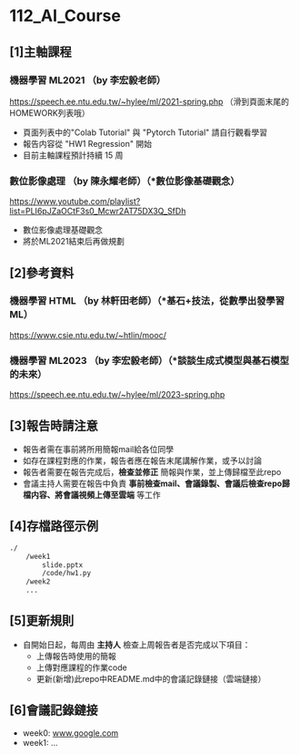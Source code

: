 # 112_AI_Course

## [1]主軸課程 
### 機器學習 ML2021 （by 李宏毅老師）
https://speech.ee.ntu.edu.tw/~hylee/ml/2021-spring.php （滑到頁面末尾的HOMEWORK列表哦）
- 頁面列表中的"Colab Tutorial" 與 "Pytorch Tutorial" 請自行觀看學習
- 報告内容從 "HW1 Regression" 開始
- 目前主軸課程預計持續 15 周

### 數位影像處理 （by 陳永耀老師）（*數位影像基礎觀念）
https://www.youtube.com/playlist?list=PLI6pJZaOCtF3s0_Mcwr2AT75DX3Q_SfDh
- 數位影像處理基礎觀念
- 將於ML2021結束后再做規劃

## [2]參考資料

### 機器學習 HTML （by 林軒田老師）（*基石+技法，從數學出發學習ML）
https://www.csie.ntu.edu.tw/~htlin/mooc/

### 機器學習 ML2023 （by 李宏毅老師）（*談談生成式模型與基石模型的未來）
https://speech.ee.ntu.edu.tw/~hylee/ml/2023-spring.php

## [3]報告時請注意
- 報告者需在事前將所用簡報mail給各位同學
- 如存在課程對應的作業，報告者應在報告末尾講解作業，或予以討論
- 報告者需要在報告完成后，**檢查並修正** 簡報與作業，並上傳歸檔至此repo
- 會議主持人需要在報告中負責 **事前檢查mail、會議錄製、會議后檢查repo歸檔内容、將會議視頻上傳至雲端** 等工作

## [4]存檔路徑示例
```bash
./
	/week1
		slide.pptx
		/code/hw1.py
	/week2
	...
```

## [5]更新規則
- 自開始日起，每周由 **主持人** 檢查上周報告者是否完成以下項目：
	- 上傳報告時使用的簡報
	- 上傳對應課程的作業code
	- 更新(新增)此repo中README.md中的會議記錄鏈接（雲端鏈接）

## [6]會議記錄鏈接
- week0: www.google.com
- week1: ...


